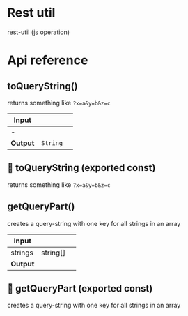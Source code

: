 # Rest util

rest-util (js operation)



# Api reference

## toQueryString()

returns something like `?x=a&y=b&z=c`


| Input      |    |    |
| ---------- | -- | -- |
| - | | |
| **Output** | `String`   |    |



## 📄 toQueryString (exported const)

returns something like `?x=a&y=b&z=c`


## getQueryPart()

creates a query-string with one key for all strings in an array


| Input      |    |    |
| ---------- | -- | -- |
| strings | string[] |  |,| queryKey | string |  |
| **Output** |    |    |



## 📄 getQueryPart (exported const)

creates a query-string with one key for all strings in an array

